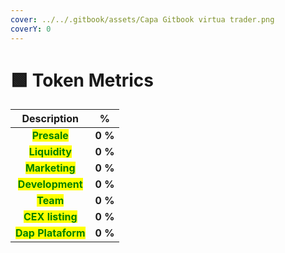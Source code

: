 ```yaml
---
cover: ../../.gitbook/assets/Capa Gitbook virtua trader.png
coverY: 0
---
```


# 🟩 Token Metrics

|                     Description                     |     %    |
| :-------------------------------------------------: | :------: |
|    <mark style="color:green;">**Presale**</mark>    |  **0 %** |
|   <mark style="color:green;">**Liquidity**</mark>   |  **0 %** |
|   <mark style="color:green;">**Marketing**</mark>   |  **0 %** |
|  <mark style="color:green;">**Development**</mark>  |  **0 %** |
|      <mark style="color:green;">**Team**</mark>     |  **0 %** |
|  <mark style="color:green;">**CEX listing**</mark>  |  **0 %** |
| <mark style="color:green;">**Dap Plataform**</mark> |  **0 %** |
